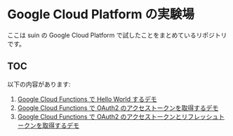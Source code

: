 # Google Cloud Platform の実験場

ここは suin の Google Cloud Platform で試したことをまとめているリポジトリです。

## TOC

以下の内容があります:

1. [Google Cloud Functions で Hello World するデモ](https://github.com/suin/google-cloud-platform-playground)
1. [Google Cloud Functions で OAuth2 のアクセストークンを取得するデモ](https://github.com/suin/google-cloud-platform-playground/tree/functions-oauth2)
1. [Google Cloud Functions で OAuth2 のアクセストークンとリフレッシュトークンを取得するデモ](https://github.com/suin/google-cloud-platform-playground/tree/functions-oauth2-refresh-token)
